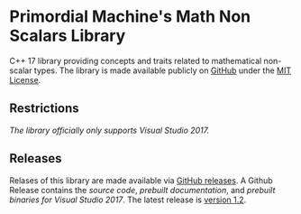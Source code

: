 # Primordial Machine's Math Non Scalars Library
C++ 17 library providing concepts and traits related to mathematical non-scalar types.
The library is made available publicly on [GitHub](https://github.com/primordialmachine/math-non-scalars) under the [MIT License](https://github.com/primordialmachine/math-non-scalars/blob/master/LICENSE).

## Restrictions
*The library officially only supports Visual Studio 2017.*

## Releases
Relases of this library are made available via [GitHub releases](https://github.com/primordialmachine/math-non-scalars/releases/). A Github Release contains the *source code*, *prebuilt documentation*, and *prebuilt binaries for Visual Studio 2017*. The latest release is [version 1.2](https://github.com/primordialmachine/math-non-scalars/releases/latest).
